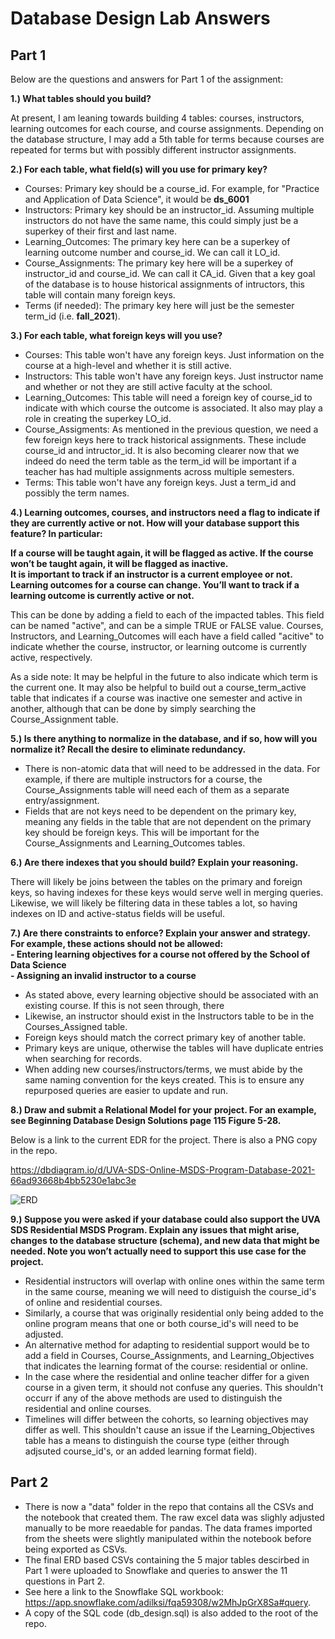 # Database Design Lab Answers  

## Part 1  
Below are the questions and answers for Part 1 of the assignment:  

**1.) What tables should you build?**  

At present, I am leaning towards building 4 tables: courses, instructors, learning outcomes for each course, and course assignments. Depending on the database structure, I may add a 5th table for terms because courses are repeated for terms but with possibly different instructor assignments.   

**2.) For each table, what field(s) will you use for primary key?**  
- Courses: Primary key should be a course_id. For example, for "Practice and Application of Data Science", it would be **ds_6001**
- Instructors: Primary key should be an instructor_id. Assuming multiple instructors do not have the same name, this could simply just be a superkey of their first and last name.
- Learning_Outcomes: The primary key here can be a superkey of learning outcome number and course_id. We can call it LO_id.
- Course_Assignments: The primary key here will be a superkey of instructor_id and course_id. We can call it CA_id. Given that a key goal of the database is to house historical assignments of intructors, this table will contain many foreign keys.
- Terms (if needed): The primary key here will just be the semester term_id (i.e. **fall_2021**).

**3.) For each table, what foreign keys will you use?**   
- Courses: This table won't have any foreign keys. Just information on the course at a high-level and whether it is still active.  
- Instructors: This table won't have any foreign keys. Just instructor name and whether or not they are still active faculty at the school.
- Learning_Outcomes: This table will need a foreign key of course_id to indicate with which course the outcome is associated. It also may play a role in creating the superkey LO_id.
- Course_Assigments: As mentioned in the previous question, we need a few foreign keys here to track historical assignments. These include course_id and intructor_id. It is also becoming clearer now that we indeed do need the term table as the term_id will be important if a teacher has had multiple assignments across multiple semesters.
- Terms: This table won't have any foreign keys. Just a term_id and possibly the term names.

**4.) Learning outcomes, courses, and instructors need a flag to indicate if they are currently active or not. How will your database support this feature? In particular:**    

**If a course will be taught again, it will be flagged as active. If the course won’t be taught again, it will be flagged as inactive.  
It is important to track if an instructor is a current employee or not.  
Learning outcomes for a course can change. You’ll want to track if a learning outcome is currently active or not.**

This can be done by adding a field to each of the impacted tables. This field can be named "active", and can be a simple TRUE or FALSE value. Courses, Instructors, and Learning_Outcomes will each have a field called "acitive" to indicate whether the course, instructor, or learning outcome is currently active, respectively.    

As a side note: It may be helpful in the future to also indicate which term is the current one. It may also be helpful to build out a course_term_active table that indicates if a course was inactive one semester and active in another, although that can be done by simply searching the Course_Assignment table.   

**5.) Is there anything to normalize in the database, and if so, how will you normalize it? Recall the desire to eliminate redundancy.**   

- There is non-atomic data that will need to be addressed in the data. For example, if there are multiple instructors for a course, the Course_Assignments table will need each of them as a separate entry/assignment.
- Fields that are not keys need to be dependent on the primary key, meaning any fields in the table that are not dependent on the primary key should be foreign keys. This will be important for the Course_Assignments and Learning_Outcomes tables.

**6.) Are there indexes that you should build? Explain your reasoning.**  

There will likely be joins between the tables on the primary and foreign keys, so having indexes for these keys would serve well in merging queries. Likewise, we will likely be filtering data in these tables a lot, so having indexes on ID and active-status fields will be useful.  

**7.) Are there constraints to enforce? Explain your answer and strategy.**  
**For example, these actions should not be allowed:**  
**- Entering learning objectives for a course not offered by the School of Data Science**  
**- Assigning an invalid instructor to a course**   

- As stated above, every learning objective should be associated with an existing course. If this is not seen through, there
- Likewise, an instructor should exist in the Instructors table to be in the Courses_Assigned table.
- Foreign keys should match the correct primary key of another table.
- Primary keys are unique, otherwise the tables will have duplicate entries when searching for records. 
- When adding new courses/instructors/terms, we must abide by the same naming convention for the keys created. This is to ensure any repurposed queries are easier to update and run.

**8.) Draw and submit a Relational Model for your project. For an example, see Beginning Database Design Solutions page 115 Figure 5-28.**  

Below is a link to the current EDR for the project. There is also a PNG copy in the repo.  

https://dbdiagram.io/d/UVA-SDS-Online-MSDS-Program-Database-2021-66ad93668b4bb5230e1abc3e   

![ERD](https://github.com/vinylrishi/database_design_lab/blob/main/UVA%20SDS%20Online%20MSDS%20Program%20Database%202021.png)  

**9.) Suppose you were asked if your database could also support the UVA SDS Residential MSDS Program. Explain any issues that might arise, changes to the database structure (schema), and new data that might be needed. Note you won’t actually need to support this use case for the project.**  

- Residential instructors will overlap with online ones within the same term in the same course, meaning we will need to distiguish the course_id's of online and residential courses.
- Similarly, a course that was originally residential only being added to the online program means that one or both course_id's will need to be adjusted.
- An alternative method for adapting to residential support would be to add a field in Courses, Course_Assignments, and Learning_Objectives that indicates the learning format of the course: residential or online.
- In the case where the residential and online teacher differ for a given course in a given term, it should not confuse any queries. This shouldn't occurr if any of the above methods are used to distinguish the residential and online courses.
- Timelines will differ between the cohorts, so learning objectives may differ as well. This shouldn't cause an issue if the Learning_Objectives table has a means to distinguish the course type (either through adjsuted course_id's, or an added learning format field).

  
## Part 2
- There is now a "data" folder in the repo that contains all the CSVs and the notebook that created them. The raw excel data was slighly adjusted manually to be more reaedable for pandas. The data frames imported from the sheets were slightly manipulated within the notebook before being exported as CSVs. 
- The final ERD based CSVs containing the 5 major tables descirbed in Part 1 were uploaded to Snowflake and queries to answer the 11 questions in Part 2.
- See here a link to the Snowflake SQL workbook: https://app.snowflake.com/adilksi/fqa59308/w2MhJpGrX8Sa#query.
- A copy of the SQL code (db_design.sql) is also added to the root of the repo.




